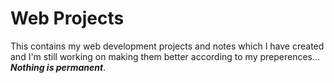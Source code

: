 # Web Projects

This contains my web development projects and notes which I have created and I'm still working on making them better according to my preperences... ***Nothing is permanent***.
